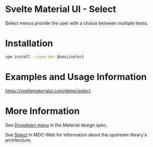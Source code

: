 # Svelte Material UI - Select

Select menus provide the user with a choice between multiple items.

# Installation

```sh
npm install --save-dev @smui/select
```

# Examples and Usage Information

https://sveltematerialui.com/demo/select

# More Information

See [Dropdown menu](https://material.io/components/menus#dropdown-menu) in the Material design spec.

See [Select](https://github.com/material-components/material-components-web/tree/v14.0.0/packages/mdc-select) in MDC-Web for information about the upstream library's architecture.
